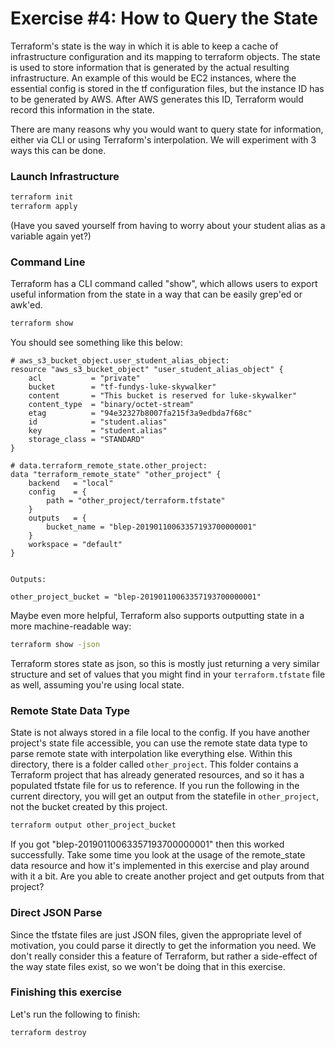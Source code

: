 # Exercise #4: How to Query the State

Terraform's state is the way in which it is able to keep a cache of infrastructure configuration and its
mapping to terraform objects.  The state is used to store information that is generated by the actual resulting
infrastructure.  An example of this would be EC2 instances, where the essential config is stored in the tf
configuration files, but the instance ID has to be generated by AWS.  After AWS generates this ID, Terraform
would record this information in the state.

There are many reasons why you would want to query state for information, either via CLI or using Terraform's
interpolation.  We will experiment with 3 ways this can be done.

### Launch Infrastructure

```bash
terraform init
terraform apply
```

(Have you saved yourself from having to worry about your student alias as a variable again yet?)

### Command Line

Terraform has a CLI command called "show", which allows users to export useful information from the state in a way
that can be easily grep'ed or awk'ed.

```bash
terraform show
```

You should see something like this below:

```
# aws_s3_bucket_object.user_student_alias_object:
resource "aws_s3_bucket_object" "user_student_alias_object" {
    acl           = "private"
    bucket        = "tf-fundys-luke-skywalker"
    content       = "This bucket is reserved for luke-skywalker"
    content_type  = "binary/octet-stream"
    etag          = "94e32327b8007fa215f3a9edbda7f68c"
    id            = "student.alias"
    key           = "student.alias"
    storage_class = "STANDARD"
}

# data.terraform_remote_state.other_project:
data "terraform_remote_state" "other_project" {
    backend   = "local"
    config    = {
        path = "other_project/terraform.tfstate"
    }
    outputs   = {
        bucket_name = "blep-20190110063357193700000001"
    }
    workspace = "default"
}


Outputs:

other_project_bucket = "blep-20190110063357193700000001"
```

Maybe even more helpful, Terraform also supports outputting state in a more machine-readable way:

```bash
terraform show -json
```

Terraform stores state as json, so this is mostly just returning a very similar structure and set of values that you
might find in your `terraform.tfstate` file as well, assuming you're using local state.

### Remote State Data Type

State is not always stored in a file local to the config. If you have another project's state file accessible, you can
use the remote state data type to parse remote state with interpolation like everything else.  Within this directory,
there is  a folder called `other_project`.  This folder contains a Terraform project that has already generated resources,
and so it has a populated tfstate file for us to reference.  If you run the following in the current directory, you will
get an output from the statefile in `other_project`, not the bucket created by this project.

```bash
terraform output other_project_bucket
```

If you got "blep-20190110063357193700000001" then this worked successfully. Take some time you look at the usage of the
remote_state data resource and how it's implemented in this exercise and play around with it a bit. Are you able to
create another project and get outputs from that project?

### Direct JSON Parse

Since the tfstate files are just JSON files, given the appropriate level of motivation, you could parse it directly to
get the information you need. We don't really consider this a feature of Terraform, but rather a side-effect of the way
state files exist, so we won't be doing that in this exercise.

### Finishing this exercise

Let's run the following to finish:

```bash
terraform destroy
```
